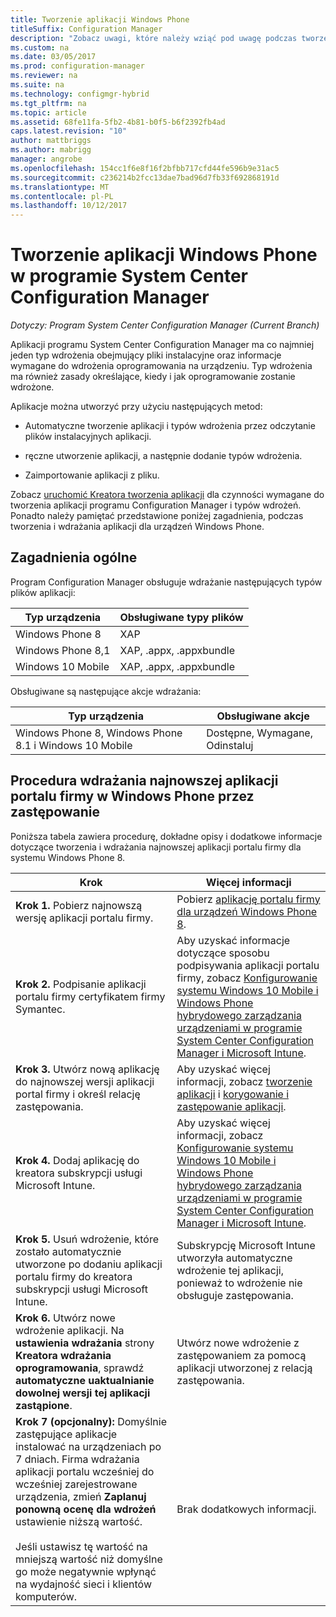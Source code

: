 ```yaml
---
title: Tworzenie aplikacji Windows Phone
titleSuffix: Configuration Manager
description: "Zobacz uwagi, które należy wziąć pod uwagę podczas tworzenia i wdrażania aplikacji dla urządzeń Windows Phone."
ms.custom: na
ms.date: 03/05/2017
ms.prod: configuration-manager
ms.reviewer: na
ms.suite: na
ms.technology: configmgr-hybrid
ms.tgt_pltfrm: na
ms.topic: article
ms.assetid: 68fe11fa-5fb2-4b81-b0f5-b6f2392fb4ad
caps.latest.revision: "10"
author: mattbriggs
ms.author: mabrigg
manager: angrobe
ms.openlocfilehash: 154cc1f6e8f16f2bfbb717cfd44fe596b9e31ac5
ms.sourcegitcommit: c236214b2fcc13dae7bad96d7fb33f692868191d
ms.translationtype: MT
ms.contentlocale: pl-PL
ms.lasthandoff: 10/12/2017
---
```

# <a name="create-windows-phone-applications-with-system-center-configuration-manager"></a>Tworzenie aplikacji Windows Phone w programie System Center Configuration Manager

*Dotyczy: Program System Center Configuration Manager (Current Branch)*

Aplikacji programu System Center Configuration Manager ma co najmniej jeden typ wdrożenia obejmujący pliki instalacyjne oraz informacje wymagane do wdrożenia oprogramowania na urządzeniu. Typ wdrożenia ma również zasady określające, kiedy i jak oprogramowanie zostanie wdrożone.  

 Aplikacje można utworzyć przy użyciu następujących metod:  

-   Automatyczne tworzenie aplikacji i typów wdrożenia przez odczytanie plików instalacyjnych aplikacji.  

-   ręczne utworzenie aplikacji, a następnie dodanie typów wdrożenia.  

-   Zaimportowanie aplikacji z pliku.  

Zobacz [uruchomić Kreatora tworzenia aplikacji](../../apps/deploy-use/create-applications.md#start-the-create-application-wizard) dla czynności wymagane do tworzenia aplikacji programu Configuration Manager i typów wdrożeń. Ponadto należy pamiętać przedstawione poniżej zagadnienia, podczas tworzenia i wdrażania aplikacji dla urządzeń Windows Phone.  

## <a name="general-considerations"></a>Zagadnienia ogólne  
 Program Configuration Manager obsługuje wdrażanie następujących typów plików aplikacji:  

|Typ urządzenia|Obsługiwane typy plików|  
|-----------------|---------------------|  
|Windows Phone 8|XAP|  
|Windows Phone 8,1|XAP, .appx, .appxbundle|
|Windows 10 Mobile|XAP, .appx, .appxbundle|

 Obsługiwane są następujące akcje wdrażania:  

|Typ urządzenia|Obsługiwane akcje|  
|-----------------|-----------------------|  
|Windows Phone 8, Windows Phone 8.1 i Windows 10 Mobile|Dostępne, Wymagane, Odinstaluj|  

## <a name="steps-to-deploy-the-latest-windows-phone-company-portal-app-with-supersedence"></a>Procedura wdrażania najnowszej aplikacji portalu firmy w Windows Phone przez zastępowanie  
 Poniższa tabela zawiera procedurę, dokładne opisy i dodatkowe informacje dotyczące tworzenia i wdrażania najnowszej aplikacji portalu firmy dla systemu Windows Phone 8.  

|Krok|Więcej informacji|  
|----------|----------------------|  
|**Krok 1.** Pobierz najnowszą wersję aplikacji portalu firmy.|Pobierz [aplikację portalu firmy dla urządzeń Windows Phone 8](http://go.microsoft.com/fwlink/?LinkId=268440).|  
|**Krok 2.** Podpisanie aplikacji portalu firmy certyfikatem firmy Symantec.|Aby uzyskać informacje dotyczące sposobu podpisywania aplikacji portalu firmy, zobacz [Konfigurowanie systemu Windows 10 Mobile i Windows Phone hybrydowego zarządzania urządzeniami w programie System Center Configuration Manager i Microsoft Intune](../../mdm/deploy-use/enroll-hybrid-windows.md).|  
|**Krok 3.** Utwórz nową aplikację do najnowszej wersji aplikacji portal firmy i określ relację zastępowania.|Aby uzyskać więcej informacji, zobacz [tworzenie aplikacji](../../apps/deploy-use/create-applications.md) i [korygowanie i zastępowanie aplikacji](../../apps/deploy-use/revise-and-supersede-applications.md).|  
|**Krok 4.** Dodaj aplikację do kreatora subskrypcji usługi Microsoft Intune.|Aby uzyskać więcej informacji, zobacz [Konfigurowanie systemu Windows 10 Mobile i Windows Phone hybrydowego zarządzania urządzeniami w programie System Center Configuration Manager i Microsoft Intune](../../mdm/deploy-use/enroll-hybrid-windows.md).|  
|**Krok 5.** Usuń wdrożenie, które zostało automatycznie utworzone po dodaniu aplikacji portalu firmy do kreatora subskrypcji usługi Microsoft Intune.|Subskrypcję Microsoft Intune utworzyła automatyczne wdrożenie tej aplikacji, ponieważ to wdrożenie nie obsługuje zastępowania.|  
|**Krok 6.** Utwórz nowe wdrożenie aplikacji. Na **ustawienia wdrażania** strony **Kreatora wdrażania oprogramowania**, sprawdź **automatyczne uaktualnianie dowolnej wersji tej aplikacji zastąpione**.|Utwórz nowe wdrożenie z zastępowaniem za pomocą aplikacji utworzonej z relacją zastępowania.|  
|**Krok 7 (opcjonalny):** Domyślnie zastępujące aplikacje instalować na urządzeniach po 7 dniach. Firma wdrażania aplikacji portalu wcześniej do wcześniej zarejestrowane urządzenia, zmień **Zaplanuj ponowną ocenę dla wdrożeń** ustawienie niższą wartość.<br /><br /> Jeśli ustawisz tę wartość na mniejszą wartość niż domyślne go może negatywnie wpłynąć na wydajność sieci i klientów komputerów.|Brak dodatkowych informacji.|  
